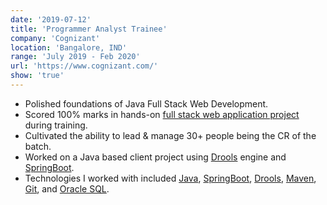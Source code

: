 ```yaml
---
date: '2019-07-12'
title: 'Programmer Analyst Trainee'
company: 'Cognizant'
location: 'Bangalore, IND'
range: 'July 2019 - Feb 2020'
url: 'https://www.cognizant.com/'
show: 'true'
---
```


- Polished foundations of Java Full Stack Web Development.
- Scored 100% marks in hands-on [full stack web application project](https://mentorondemand.ayushgupta.tech) during training.
- Cultivated the ability to lead & manage 30+ people being the CR of the batch.
- Worked on a Java based client project using [Drools](https://www.drools.org/) engine and [SpringBoot](https://spring.io/projects/spring-boot).
- Technologies I worked with included [Java](https://www.java.com/), [SpringBoot](https://spring.io/projects/spring-boot), [Drools](https://www.drools.org/), [Maven](https://maven.apache.org/), [Git](https://git-scm.com/), and [Oracle SQL](https://docs.oracle.com/cd/B19306_01/server.102/b14200/intro.htm).

